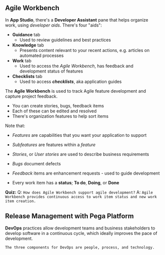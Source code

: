 ## Agile Workbench

In **App Studio**, there's a **Developer Assistant** pane that helps organize work, using *developer aids*. There's four "aids": 

- **Guidance** tab
	- Used to review guidelines and best practices
- **Knowledge** tab
	- Presents content relevant to your recent actions, e.g. articles on automated processes
- **Work** tab
	- Used to access the *Agile Workbench*, has feedback and development status of features
- **Checklists** tab
	- Used to access ***checklists***, aka application guides

The **Agile Workbench** is used to track Agile feature development and capture project feedback.
 - You can create stories, bugs, feedback items
 - Each of these can be edited and resolved
 - There's organization features to help sort items

Note that:
 - *Features* are capabilities that you want your application to support
 - *Subfeatures* are features within a *feature*
 - *Stories*, or *User stories* are used to describe business requirements
 - *Bugs* document defects
 - *Feedback* items are enhancement requests - used to guide development

 - Every work item has a **status**; **To do**, **Doing**, or **Done**

**Quiz:**
Q: `How does Agile Workbench support agile development?`
A: `Agile Workbench provides continuous access to work item status and new work item creation.`

## Release Management with Pega Platform

**DevOps** practices allow development teams and business stakeholders to develop software in a continuous cycle, which ideally improves the pace of development.

`The three components for DevOps are people, process, and technology.`

